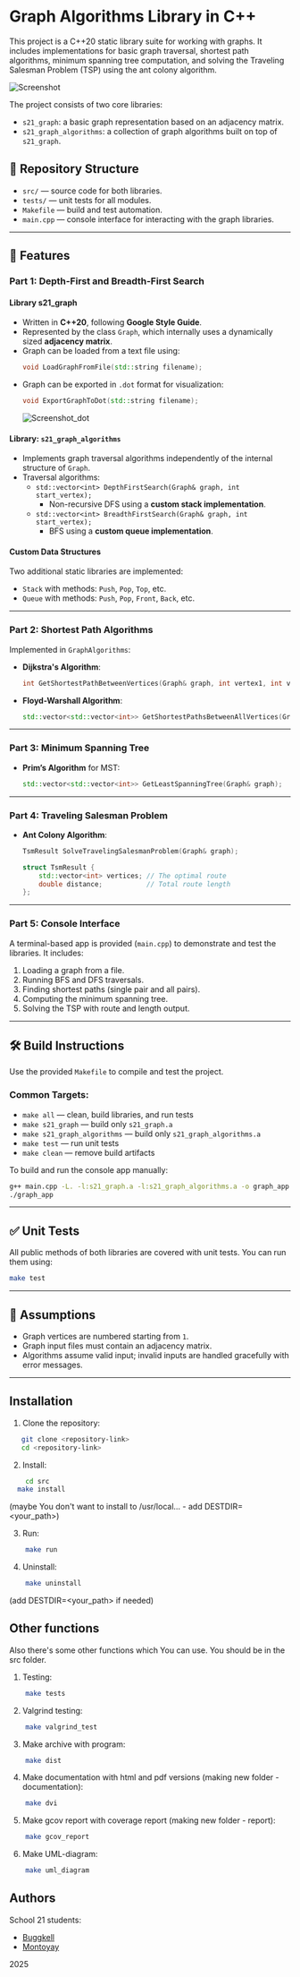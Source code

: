 # Graph Algorithms Library in C++

This project is a C++20 static library suite for working with graphs. It includes implementations for basic graph traversal, shortest path algorithms, minimum spanning tree computation, and solving the Traveling Salesman Problem (TSP) using the ant colony algorithm.

![Screenshot](screen_1.png)

The project consists of two core libraries:
- `s21_graph`: a basic graph representation based on an adjacency matrix.
- `s21_graph_algorithms`: a collection of graph algorithms built on top of `s21_graph`.

## 📁 Repository Structure

- `src/` — source code for both libraries.
- `tests/` — unit tests for all modules.
- `Makefile` — build and test automation.
- `main.cpp` — console interface for interacting with the graph libraries.

---

## 📌 Features

### Part 1: Depth-First and Breadth-First Search

#### Library s21_graph

- Written in **C++20**, following **Google Style Guide**.
- Represented by the class `Graph`, which internally uses a dynamically sized **adjacency matrix**.
- Graph can be loaded from a text file using:
  ```cpp
  void LoadGraphFromFile(std::string filename);
  ```
- Graph can be exported in `.dot` format for visualization:
  ```cpp
  void ExportGraphToDot(std::string filename);
  ```
  ![Screenshot_dot](screen_2_dot.png)  

#### Library: `s21_graph_algorithms`

- Implements graph traversal algorithms independently of the internal structure of `Graph`.
- Traversal algorithms:
  - `std::vector<int> DepthFirstSearch(Graph& graph, int start_vertex);`
    - Non-recursive DFS using a **custom stack implementation**.
  - `std::vector<int> BreadthFirstSearch(Graph& graph, int start_vertex);`
    - BFS using a **custom queue implementation**.

#### Custom Data Structures

Two additional static libraries are implemented:
- `Stack` with methods: `Push`, `Pop`, `Top`, etc.
- `Queue` with methods: `Push`, `Pop`, `Front`, `Back`, etc.

---

### Part 2: Shortest Path Algorithms

Implemented in `GraphAlgorithms`:

- **Dijkstra's Algorithm**:
  ```cpp
  int GetShortestPathBetweenVertices(Graph& graph, int vertex1, int vertex2);
  ```

- **Floyd-Warshall Algorithm**:
  ```cpp
  std::vector<std::vector<int>> GetShortestPathsBetweenAllVertices(Graph& graph);
  ```

---

### Part 3: Minimum Spanning Tree

- **Prim’s Algorithm** for MST:
  ```cpp
  std::vector<std::vector<int>> GetLeastSpanningTree(Graph& graph);
  ```

---

### Part 4: Traveling Salesman Problem

- **Ant Colony Algorithm**:
  ```cpp
  TsmResult SolveTravelingSalesmanProblem(Graph& graph);
  ```

  ```cpp
  struct TsmResult {
      std::vector<int> vertices; // The optimal route
      double distance;           // Total route length
  };
  ```

---

### Part 5: Console Interface

A terminal-based app is provided (`main.cpp`) to demonstrate and test the libraries. It includes:

1. Loading a graph from a file.
2. Running BFS and DFS traversals.
3. Finding shortest paths (single pair and all pairs).
4. Computing the minimum spanning tree.
5. Solving the TSP with route and length output.

---

## 🛠️ Build Instructions

Use the provided `Makefile` to compile and test the project.

### Common Targets:

- `make all` — clean, build libraries, and run tests
- `make s21_graph` — build only `s21_graph.a`
- `make s21_graph_algorithms` — build only `s21_graph_algorithms.a`
- `make test` — run unit tests
- `make clean` — remove build artifacts

To build and run the console app manually:
```bash
g++ main.cpp -L. -l:s21_graph.a -l:s21_graph_algorithms.a -o graph_app
./graph_app
```

---

## ✅ Unit Tests

All public methods of both libraries are covered with unit tests. You can run them using:
```bash
make test
```

---

## 🧠 Assumptions

- Graph vertices are numbered starting from `1`.
- Graph input files must contain an adjacency matrix.
- Algorithms assume valid input; invalid inputs are handled gracefully with error messages.

---


## Installation

1. Clone the repository:
```bash
   git clone <repository-link>
   cd <repository-link>
```  

2. Install:
```bash
	cd src
  make install 
```  
  (maybe You don't want to install to /usr/local... - add DESTDIR=<your_path>)

3. Run:
```bash
	make run
```  

4. Uninstall:
```bash
	make uninstall
```  
  (add DESTDIR=<your_path> if needed)

## Other functions

Also there's some other functions which You can use. You should be in the src folder.

1. Testing:
```bash
	make tests
```

2. Valgrind testing:
```bash
	make valgrind_test
```  

3. Make archive with program:
```bash
	make dist
```  

4. Make documentation with html and pdf versions (making new folder - documentation):
```bash
	make dvi
```  

5. Make gcov report with coverage report (making new folder - report):
```bash
	make gcov_report
```  

6. Make UML-diagram:
```bash
	make uml_diagram
```

## Authors

School 21 students: 

- [Buggkell](https://t.me/a_a_sorokina)
- [Montoyay](https://t.me/tdutanton)

2025  